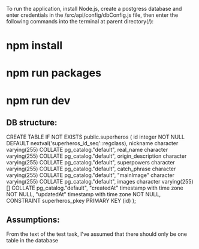 To run the application, install Node.js, create a postgress database and enter credentials in the /src/api/config/dbConfig.js file, then enter the following commands into the terminal at parent directory(/):

# npm install
# npm run packages
# npm run dev

## DB structure:

CREATE TABLE IF NOT EXISTS public.superheros
(
    id integer NOT NULL DEFAULT nextval('superheros_id_seq'::regclass),
    nickname character varying(255) COLLATE pg_catalog."default",
    real_name character varying(255) COLLATE pg_catalog."default",
    origin_description character varying(255) COLLATE pg_catalog."default",
    superpowers character varying(255) COLLATE pg_catalog."default",
    catch_phrase character varying(255) COLLATE pg_catalog."default",
    "mainImage" character varying(255) COLLATE pg_catalog."default",
    images character varying(255)[] COLLATE pg_catalog."default",
    "createdAt" timestamp with time zone NOT NULL,
    "updatedAt" timestamp with time zone NOT NULL,
    CONSTRAINT superheros_pkey PRIMARY KEY (id)
);

## Assumptions: 

From the text of the test task, I've assumed that there should only be one table in the database